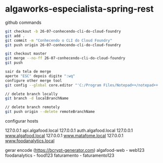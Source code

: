# algaworks-especialista-spring-rest

github commands

```bash
git checkout -b 26-07-conhecendo-cli-do-cloud-foundry
git add .
git commit -m "Conhecendo o CLI do Cloud Foundry"
git push origin 26-07-conhecendo-cli-do-cloud-foundry

git checkout master
git merge --no-ff 26-07-conhecendo-cli-do-cloud-foundry
git push

sair da tela de merge
aperte "ESC" depois digite ":wq"
configure other merge tool
git config --global core.editor "'C:/Program Files/Notepad++/notepad++.exe' -multiInst -notabbar -nosession -noPlugin"

// delete branch locally
git branch -d localBranchName

// delete branch remotely
git push origin --delete remoteBranchName
```

configurar hosts

127.0.0.1       api.algafood.local
127.0.0.1       auth.algafood.local
127.0.0.1       www.algafood.local
127.0.0.1       www.matafome.local
127.0.0.1       www.foodanalytics.local

gerar encode (https://bcrypt-generator.com)
algafood-web - web123
foodanalytics - food123
faturamento - faturamento123